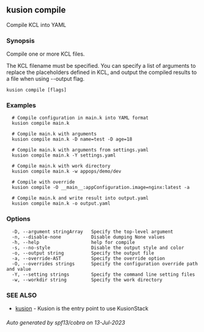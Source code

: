 ## kusion compile

Compile KCL into YAML

### Synopsis

Compile one or more KCL files.

 The KCL filename must be specified. You can specify a list of arguments to replace the placeholders defined in KCL, and output the compiled results to a file when using --output flag.

```
kusion compile [flags]
```

### Examples

```
  # Compile configuration in main.k into YAML format
  kusion compile main.k
  
  # Compile main.k with arguments
  kusion compile main.k -D name=test -D age=18
  
  # Compile main.k with arguments from settings.yaml
  kusion compile main.k -Y settings.yaml
  
  # Compile main.k with work directory
  kusion compile main.k -w appops/demo/dev
  
  # Compile with override
  kusion compile -O __main__:appConfiguration.image=nginx:latest -a
  
  # Compile main.k and write result into output.yaml
  kusion compile main.k -o output.yaml
```

### Options

```
  -D, --argument stringArray   Specify the top-level argument
  -n, --disable-none           Disable dumping None values
  -h, --help                   help for compile
  -s, --no-style               Disable the output style and color
  -o, --output string          Specify the output file
  -a, --override-AST           Specify the override option
  -O, --overrides strings      Specify the configuration override path and value
  -Y, --setting strings        Specify the command line setting files
  -w, --workdir string         Specify the work directory
```

### SEE ALSO

* [kusion](kusion.md)	 - Kusion is the entry point to use KusionStack

###### Auto generated by spf13/cobra on 13-Jul-2023

